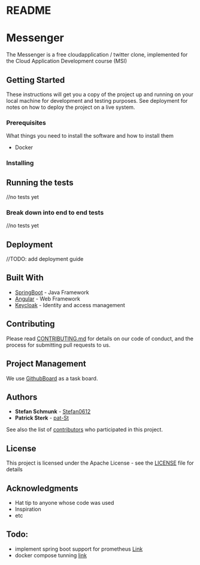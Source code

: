 # README

# Messenger

The Messenger is a free cloudapplication / twitter clone, implemented for the Cloud Application Development course (MSI)

## Getting Started

These instructions will get you a copy of the project up and running on your local machine for development and testing purposes. See deployment for notes on how to deploy the project on a live system.

### Prerequisites

What things you need to install the software and how to install them
* Docker

### Installing

## Running the tests

//no tests yet

### Break down into end to end tests

//no tests yet

## Deployment

//TODO: add deployment guide

## Built With

* [SpringBoot](https://spring.io/projects/spring-boot) - Java Framework
* [Angular](https://angular.io/) - Web Framework
* [Keycloak](https://keycloak.org/) - Identity and access management

## Contributing

Please read [CONTRIBUTING.md](https://github.com/stefan0612/HTWGapp/blob/master/CONTRIBUTING.md) for details on our code of conduct, and the process for submitting pull requests to us.

## Project Management

We use [GithubBoard](https://github.com/stefan0612/HTWGapp/projects) as a task board.

## Authors

* **Stefan Schmunk** - [Stefan0612](https://github.com/stefan0612)
* **Patrick Sterk** - [pat-St](https://github.com/pat-st)

See also the list of [contributors](https://github.com/stefan0612/HTWGapp/contributors) who participated in this project.

## License

This project is licensed under the Apache License - see the [LICENSE](LICENSE) file for details

## Acknowledgments

* Hat tip to anyone whose code was used
* Inspiration
* etc

## Todo:
* implement spring boot support for prometheus [Link](https://www.javadevjournal.com/spring-boot/spring-boot-actuator-with-prometheus/)
* docker compose tunning [link](https://prometheus.io/docs/guides/cadvisor/)

